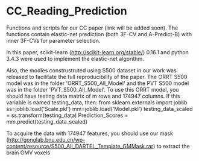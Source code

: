 # CC_Reading_Prediction

Functions and scripts for our CC paper (link will be added soon). The functions contain elastic-net prediction (both 3F-CV and A-Predict-B) with inner 3F-CVs for parameter selection.

In this paper, scikit-learn (http://scikit-learn.org/stable/) 0.16.1 and python 3.4.3 were used to implement the elastic-net algorithm.

Also, the modles construstruted using S500 dataset in our work was released to facilitate the full reproducibility of the paper.
The ORRT S500 model was in the folder 'ORRT_S500_All_Model' and the PVT S500 model was in the folder 'PVT_S500_All_Model'.
To use this ORRT model, you should have testing data matrix of m rows and 174947 columns.
If this variable is named testing_data, then:
from sklearn.externals import joblib
ss=joblib.load('Scale.pkl')
mm=joblib.load('Model.pkl')
testing_data_scaled = ss.transform(testing_data)
Prediction_Scores = mm.predict(testing_data_scaled)

To acquire the data with 174947 features, you should use our mask (http://gonglab.bnu.edu.cn/wp-content/resource/S500_All_DARTEL_Template_GMMask.rar) to extract the brain GMV voxels

